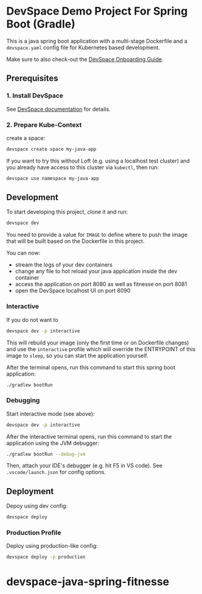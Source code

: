# DevSpace Demo Project For Spring Boot (Gradle)
This is a java spring boot application with a multi-stage Dockerfile and a `devspace.yaml` config file for Kubernetes based development.

Make sure to also check-out the [DevSpace Onboarding Guide](https://devspace.sh/cli/docs/guides/basics).

## Prerequisites

### 1. Install DevSpace
See [DevSpace documentation](https://devspace.sh/cli/docs/getting-started/installation) for details.

### 2. Prepare Kube-Context
create a space:
```bash
devspace create space my-java-app
```
If you want to try this without Loft (e.g. using a localhost test cluster) and you already have access to this cluster via `kubectl`, then run:
```bash
devspace use namespace my-java-app
```

## Development
To start developing this project, clone it and run:
```bash
devspace dev
```
You need to provide a value for `IMAGE` to define where to push the image that will be built based on the Dockerfile in this project.

You can now:
- stream the logs of your dev containers
- change any file to hot reload your java application inside the dev container
- access the application on port 8080 as well as fitnesse on port 8081
- open the DevSpace localhost UI on port 8090

### Interactive
If you do not want to 
```bash
devspace dev -p interactive
```
This will rebuild your image (only the first time or on Dockerfile changes) and use the `interactive` profile which will override the ENTRYPOINT of this image to `sleep`, so you can start the application yourself.

After the terminal opens, run this command to start this spring boot application:
```bash
./gradlew bootRun
```

### Debugging
Start interactive mode (see above):
```bash
devspace dev -p interactive
```
After the interactive terminal opens, run this command to start the application using the JVM debugger:
```bash
./gradlew bootRun --debug-jvm
```
Then, attach your IDE's debugger (e.g. hit F5 in VS code). See `.vscode/launch.json` for config options.


## Deployment
Depoy using dev config:
```bash
devspace deploy
```

### Production Profile
Deploy using production-like config:
```bash
devspace deploy -p production
```
# devspace-java-spring-fitnesse

